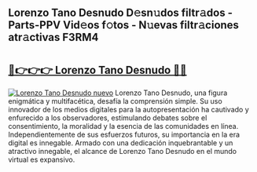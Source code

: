 ## Lorenzo Tano Desnudo D𝚎sn𝚞dos filtr𝚊dos - Parts-PPV Vid𝚎os f𝚘tos - N𝚞evas filtr𝚊ciones atr𝚊ctivas F3RM4

# <h2><a href="http://mba9lx3.tromn.icu/?c=Lorenzo+Tano+Desnudo">🔗👉👉👉 Lorenzo Tano Desnudo 🔗🔗</a></h2>

[![Lorenzo Tano Desnudo nuevo](https://i.imgur.com/pEAQMta.gif)](http://mba9lx3.tromn.icu/?c=Lorenzo+Tano+Desnudo)
Lorenzo Tano Desnudo, una figura enigmática y multifacética, desafía la comprensión simple. Su uso innovador de los medios digitales para la autopresentación ha cautivado y enfurecido a los observadores, estimulando debates sobre el consentimiento, la moralidad y la esencia de las comunidades en línea. Independientemente de sus esfuerzos futuros, su importancia en la era digital es innegable. Armado con una dedicación inquebrantable y un atractivo innegable, el alcance de Lorenzo Tano Desnudo en el mundo virtual es expansivo.
